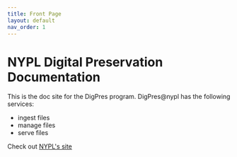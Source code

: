 ```yaml
---
title: Front Page
layout: default
nav_order: 1
---
```


# NYPL Digital Preservation Documentation

This is the doc site for the DigPres program.
DigPres@nypl has the following services:
* ingest files
* manage files
* serve files

Check out [NYPL's site](http://nypl.org)